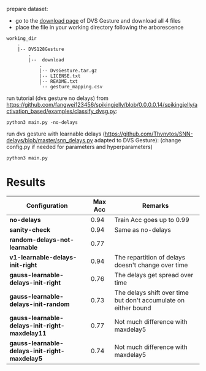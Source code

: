 prepare dataset:
-  go to the [download page](https://ibm.ent.box.com/s/3hiq58ww1pbbjrinh367ykfdf60xsfm8/folder/50167556794) of DVS Gesture and download all 4 files
- place the file in your working directory following the arborescence

```
working_dir
    .
    |-- DVS128Gesture
        .
        |--  download
            .
            |-- DvsGesture.tar.gz
            |-- LICENSE.txt
            |-- README.txt
            `-- gesture_mapping.csv
```


run tutorial (dvs gesture no delays) from https://github.com/fangwei123456/spikingjelly/blob/0.0.0.0.14/spikingjelly/activation_based/examples/classify_dvsg.py: 
```
python3 main.py -no-delays
```

run dvs gesture with learnable delays (https://github.com/Thvnvtos/SNN-delays/blob/master/snn_delays.py adapted to DVS Gesture): (change config.py if needed for parameters and hyperparameters)
```
python3 main.py
```


# Results 


| Configuration                                 | Max Acc | Remarks                                                        |
|-----------------------------------------------|---------|----------------------------------------------------------------|
| **no-delays**                                 | 0.94    | Train Acc goes up to 0.99                                       |
| **sanity-check**                               | 0.94    | Same as no-delays                                               |
| **random-delays-not-learnable**               | 0.77    |                                                                |
| **v1-learnable-delays-init-right**            | 0.94    | The repartition of delays doesn't change over time              |
| **gauss-learnable-delays-init-right**         | 0.76    | The delays get spread over time                                |
| **gauss-learnable-delays-init-random**        | 0.73    | The delays shift over time but don't accumulate on either bound |
| **gauss-learnable-delays-init-right-maxdelay11** | 0.77    | Not much difference with maxdelay5                              |
| **gauss-learnable-delays-init-right-maxdelay5**  | 0.74    | Not much difference with maxdelay5                              |
